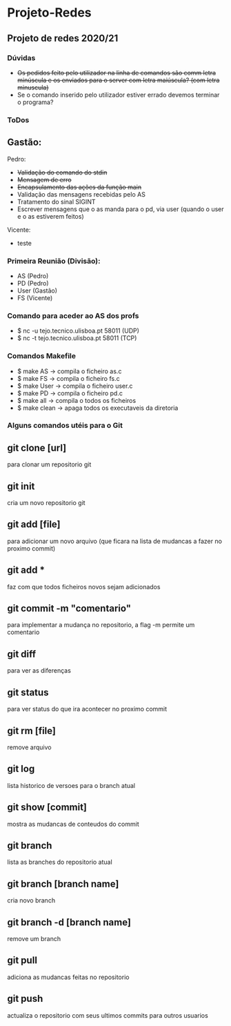 # Projeto-Redes
Projeto de redes 2020/21
-----

### Dúvidas
- ~~Os pedidos feito pelo utilizador na linha de comandos são comm letra minúscula e os enviados para o server com letra maiúscula? (com letra minuscula)~~
- Se o comando inserido pelo utilizador estiver errado devemos terminar o programa?

### ToDos
Gastão:
- 

Pedro:
- ~~Validação do comando do stdin~~
- ~~Mensagem de erro~~
- ~~Encapsulamento das ações da função main~~
- Validação das mensagens recebidas pelo AS
- Tratamento do sinal SIGINT
- Escrever mensagens que o as manda para o pd, via user (quando o user e o as estiverem feitos)

Vicente:
- teste

### Primeira Reunião (Divisão):
- AS    (Pedro)
- PD    (Pedro)
- User  (Gastão)
- FS    (Vicente)

### Comando para aceder ao AS dos profs
- $ nc -u tejo.tecnico.ulisboa.pt 58011 (UDP)
- $ nc -t tejo.tecnico.ulisboa.pt 58011 (TCP)
  
### Comandos Makefile
- $ make AS -> compila o ficheiro as.c
- $ make FS -> compila o ficheiro fs.c
- $ make User -> compila o ficheiro user.c
- $ make PD -> compila o ficheiro pd.c
- $ make all -> compila o todos os ficheiros
- $ make clean -> apaga todos os executaveis da diretoria

### Alguns comandos utéis para o Git
git clone [url]
--------------
para clonar um repositorio git

git init
--------------
cria um novo repositorio git

git add [file]
-------------- 
para adicionar um novo arquivo (que ficara na lista de mudancas a fazer no proximo commit)

git add *
-------------
faz com que todos ficheiros novos sejam adicionados

git commit -m "comentario"
-------------- 
para implementar a mudança no repositorio, a flag -m permite um comentario

git diff
--------------
para ver as diferenças

git status
--------------
para ver status do que ira acontecer no proximo commit

git rm [file]
--------------
remove arquivo

git log
--------------
lista historico de versoes para o branch atual

git show [commit]
--------------
mostra as mudancas de conteudos do commit

git branch
--------------
lista as branches do repositorio atual

git branch [branch name]
--------------
cria novo branch

git branch -d [branch name]
--------------
remove um branch

git pull
--------------
adiciona as mudancas feitas no repositorio

git push
--------------
actualiza o repositorio com seus ultimos commits para outros usuarios  
